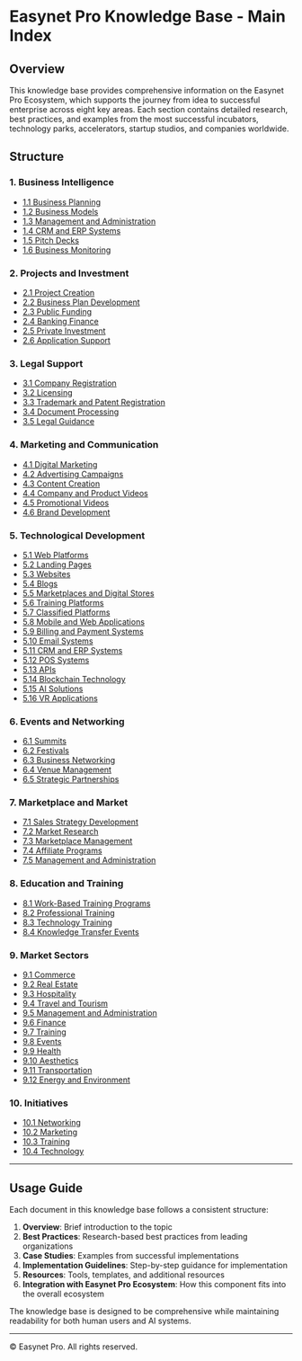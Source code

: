 # Easynet Pro Knowledge Base - Main Index

## Overview

This knowledge base provides comprehensive information on the Easynet Pro Ecosystem, which supports the journey from idea to successful enterprise across eight key areas. Each section contains detailed research, best practices, and examples from the most successful incubators, technology parks, accelerators, startup studios, and companies worldwide.

## Structure

### 1. Business Intelligence
- [1.1 Business Planning](01-business-intelligence/01-business-planning.md)
- [1.2 Business Models](01-business-intelligence/02-business-models.md)
- [1.3 Management and Administration](01-business-intelligence/03-management-administration.md)
- [1.4 CRM and ERP Systems](01-business-intelligence/04-crm-erp-systems.md)
- [1.5 Pitch Decks](01-business-intelligence/05-pitch-decks.md)
- [1.6 Business Monitoring](01-business-intelligence/06-business-monitoring.md)

### 2. Projects and Investment
- [2.1 Project Creation](02-projects-and-investment/01-project-creation.md)
- [2.2 Business Plan Development](02-projects-and-investment/02-business-plan-development.md)
- [2.3 Public Funding](02-projects-and-investment/03-public-funding.md)
- [2.4 Banking Finance](02-projects-and-investment/04-banking-finance.md)
- [2.5 Private Investment](02-projects-and-investment/05-private-investment.md)
- [2.6 Application Support](02-projects-and-investment/06-application-support.md)

### 3. Legal Support
- [3.1 Company Registration](03-legal-support/01-company-registration.md)
- [3.2 Licensing](03-legal-support/02-licensing.md)
- [3.3 Trademark and Patent Registration](03-legal-support/03-trademark-patent-registration.md)
- [3.4 Document Processing](03-legal-support/04-document-processing.md)
- [3.5 Legal Guidance](03-legal-support/05-legal-guidance.md)

### 4. Marketing and Communication
- [4.1 Digital Marketing](04-marketing-and-communication/01-digital-marketing.md)
- [4.2 Advertising Campaigns](04-marketing-and-communication/02-advertising-campaigns.md)
- [4.3 Content Creation](04-marketing-and-communication/03-content-creation.md)
- [4.4 Company and Product Videos](04-marketing-and-communication/04-company-product-videos.md)
- [4.5 Promotional Videos](04-marketing-and-communication/05-promotional-videos.md)
- [4.6 Brand Development](04-marketing-and-communication/06-brand-development.md)

### 5. Technological Development
- [5.1 Web Platforms](05-technological-development/01-web-platforms.md)
- [5.2 Landing Pages](05-technological-development/02-landing-pages.md)
- [5.3 Websites](05-technological-development/03-websites.md)
- [5.4 Blogs](05-technological-development/04-blogs.md)
- [5.5 Marketplaces and Digital Stores](05-technological-development/05-marketplaces-digital-stores.md)
- [5.6 Training Platforms](05-technological-development/06-training-platforms.md)
- [5.7 Classified Platforms](05-technological-development/07-classified-platforms.md)
- [5.8 Mobile and Web Applications](05-technological-development/08-mobile-web-applications.md)
- [5.9 Billing and Payment Systems](05-technological-development/09-billing-payment-systems.md)
- [5.10 Email Systems](05-technological-development/10-email-systems.md)
- [5.11 CRM and ERP Systems](05-technological-development/11-crm-erp-systems.md)
- [5.12 POS Systems](05-technological-development/12-pos-systems.md)
- [5.13 APIs](05-technological-development/13-apis.md)
- [5.14 Blockchain Technology](05-technological-development/14-blockchain-technology.md)
- [5.15 AI Solutions](05-technological-development/15-ai-solutions.md)
- [5.16 VR Applications](05-technological-development/16-vr-applications.md)

### 6. Events and Networking
- [6.1 Summits](06-events-and-networking/01-summits.md)
- [6.2 Festivals](06-events-and-networking/02-festivals.md)
- [6.3 Business Networking](06-events-and-networking/03-business-networking.md)
- [6.4 Venue Management](06-events-and-networking/04-venue-management.md)
- [6.5 Strategic Partnerships](06-events-and-networking/05-strategic-partnerships.md)

### 7. Marketplace and Market
- [7.1 Sales Strategy Development](07-marketplace-and-market/01-sales-strategy-development.md)
- [7.2 Market Research](07-marketplace-and-market/02-market-research.md)
- [7.3 Marketplace Management](07-marketplace-and-market/03-marketplace-management.md)
- [7.4 Affiliate Programs](07-marketplace-and-market/04-affiliate-programs.md)
- [7.5 Management and Administration](07-marketplace-and-market/05-management-administration.md)

### 8. Education and Training
- [8.1 Work-Based Training Programs](08-education-and-training/01-work-based-training.md)
- [8.2 Professional Training](08-education-and-training/02-professional-training.md)
- [8.3 Technology Training](08-education-and-training/03-technology-training.md)
- [8.4 Knowledge Transfer Events](08-education-and-training/04-knowledge-transfer-events.md)

### 9. Market Sectors
- [9.1 Commerce](09-market-sectors/01-commerce.md)
- [9.2 Real Estate](09-market-sectors/02-real-estate.md)
- [9.3 Hospitality](09-market-sectors/03-hospitality.md)
- [9.4 Travel and Tourism](09-market-sectors/04-travel-tourism.md)
- [9.5 Management and Administration](09-market-sectors/05-management-administration.md)
- [9.6 Finance](09-market-sectors/06-finance.md)
- [9.7 Training](09-market-sectors/07-training.md)
- [9.8 Events](09-market-sectors/08-events.md)
- [9.9 Health](09-market-sectors/09-health.md)
- [9.10 Aesthetics](09-market-sectors/10-aesthetics.md)
- [9.11 Transportation](09-market-sectors/11-transportation.md)
- [9.12 Energy and Environment](09-market-sectors/12-energy-environment.md)

### 10. Initiatives
- [10.1 Networking](10-initiatives/01-networking.md)
- [10.2 Marketing](10-initiatives/02-marketing.md)
- [10.3 Training](10-initiatives/03-training.md)
- [10.4 Technology](10-initiatives/04-technology.md)

---

## Usage Guide

Each document in this knowledge base follows a consistent structure:

1. **Overview**: Brief introduction to the topic
2. **Best Practices**: Research-based best practices from leading organizations
3. **Case Studies**: Examples from successful implementations
4. **Implementation Guidelines**: Step-by-step guidance for implementation
5. **Resources**: Tools, templates, and additional resources
6. **Integration with Easynet Pro Ecosystem**: How this component fits into the overall ecosystem

The knowledge base is designed to be comprehensive while maintaining readability for both human users and AI systems.

---

© Easynet Pro. All rights reserved.
